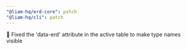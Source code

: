 ```yaml
---
"@liam-hq/erd-core": patch
"@liam-hq/cli": patch
---
```


🐛 Fixed the 'data-erd' attribute in the active table to make type names visible
